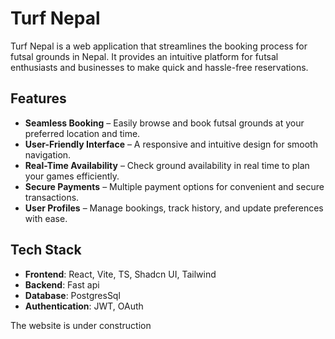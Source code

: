 # Turf Nepal

Turf Nepal is a web application that streamlines the booking process for futsal grounds in Nepal. It provides an intuitive platform for futsal enthusiasts and businesses to make quick and hassle-free reservations.

## Features

- **Seamless Booking** – Easily browse and book futsal grounds at your preferred location and time.
- **User-Friendly Interface** – A responsive and intuitive design for smooth navigation.
- **Real-Time Availability** – Check ground availability in real time to plan your games efficiently.
- **Secure Payments** – Multiple payment options for convenient and secure transactions.
- **User Profiles** – Manage bookings, track history, and update preferences with ease.

## Tech Stack

- **Frontend**: React, Vite, TS, Shadcn UI, Tailwind
- **Backend**: Fast api
- **Database**: PostgresSql
- **Authentication**: JWT, OAuth

The website is under construction
